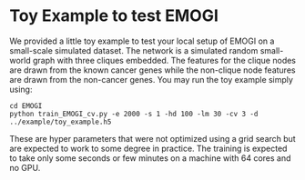 # Toy Example to test EMOGI
We provided a little toy example to test your local setup of EMOGI on a small-scale simulated dataset.
The network is a simulated random small-world graph with three cliques embedded. The features for the clique nodes are drawn from the known cancer genes while the non-clique node features are drawn from the non-cancer genes.
You may run the toy example simply using:
```
cd EMOGI
python train_EMOGI_cv.py -e 2000 -s 1 -hd 100 -lm 30 -cv 3 -d ../example/toy_example.h5
```
These are hyper parameters that were not optimized using a grid search but are expected to work to some degree in practice.
The training is expected to take only some seconds or few minutes on a machine with 64 cores and no GPU.
